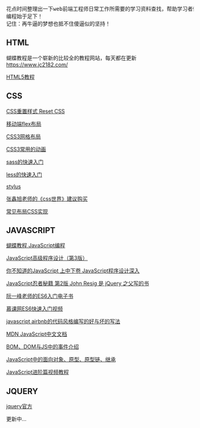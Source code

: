 <pre>
花点时间整理出一下web前端工程师日常工作所需要的学习资料查找，帮助学习者快速掌握前端工程师开发的基本知识
编程始于足下！
记住：再牛逼的梦想也抵不住傻逼似的坚持！
</pre>

## HTML

蝴蝶教程是一个崭新的比较全的教程网站，每天都在更新 <a href="https://www.jc2182.com/">https://www.jc2182.com/</a>
<p><a href="https://www.jc2182.com/html5-jianjie/333.html">HTML5教程</a></p>

## CSS

<p><a href="https://meyerweb.com/eric/tools/css/reset/">CSS重置样式 Reset CSS</a></p>
<p><a href="http://www.ruanyifeng.com/blog/2018/10/flexbox-form.html">移动端flex布局</a></p>
<p><a href="https://www.imooc.com/article/28513?block_id=tuijian_wz">CSS3网格布局</a></p>
<p><a href="https://www.cnblogs.com/starof/p/4968769.html">CSS3常用的动画</a></p>
<p><a href="https://www.sass.hk/">sass的快速入门<a></p>
<p><a href="http://lesscss.cn/">less的快速入门</a></p>
<p><a href="http://stylus-lang.com/">stylus</a></p>
<p><a href="https://www.cssworld.cn/">张鑫旭老师的《css世界》建议购买</a></p>
<a><a href="https://github.com/Sweet-KK/css-layout">常见布局CSS实现</a></a>


## JAVASCRIPT
<p><a href="https://www.jc2182.com/javascript-jiaocheng/67.html">蝴蝶教程 JavaScript编程</a></p>
<p><a href="https://item.jd.com/10951037.html">JavaScript高级程序设计（第3版）</a></p>
<p><a href="https://item.jd.com/40776018022.html">你不知道的JavaScript 上中下卷 JavaScript程序设计深入</a></p>
<p><a href="https://item.jd.com/12306772.html">JavaScript忍者秘籍 第2版 John Resig 是 jQuery 之父写的书</a></p>
<p><a href="http://es6.ruanyifeng.com/">阮一峰老师的ES6入门电子书</a></p>
<p><a href="http://www.imooc.com/learn/955">慕课网ES6快速入门视频</a></p>
<p><a href="https://github.com/airbnb/javascript#types">javascript airbnb的代码风格编写的好与坏的写法</a></p>
<p><a href="https://developer.mozilla.org/zh-CN/docs/Web/JavaScript">MDN JavaScript中文文档</a></p>
<p><a href="http://www.php.cn/js-tutorial-360445.html">BOM、DOM与JS中的事件介绍</a></p>
<p><a href="https://segmentfault.com/a/1190000011363171">JavaScript中的面向对象、原型、原型链、继承</a></p>
<p><a href="https://www.imooc.com/learn/10">JavaScript进阶篇视频教程</a></p>


## JQUERY

<p><a href="https://jquery.com/">jquery官方</a></p>

<p>更新中...</p>

